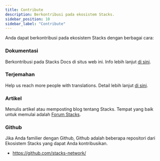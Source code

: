 ```yaml
---
title: Contribute
description: Berkontribusi pada ekosistem Stacks.
sidebar_position: 10
sidebar_label: "Contribute"
---
```


Anda dapat berkontribusi pada ekosistem Stacks dengan berbagai cara:

<!-- markdown-link-check-disable -->

### Dokumentasi

Berkontribusi pada Stacks Docs di situs web ini. Info lebih lanjut [di sini](docs).

### Terjemahan

Help us reach more people with translations. Detail lebih lanjut [di sini](translations).

<!-- markdown-link-check-enable-->

### Artikel

Menulis artikel atau memposting blog tentang Stacks. Tempat yang baik untuk memulai adalah [Forum Stacks](https://forum.stacks.org).

### Github

Jika Anda familier dengan Github, Github adalah beberapa repositori dari Ekosistem Stacks yang dapat Anda kontribusikan.

- https://github.com/stacks-network/
